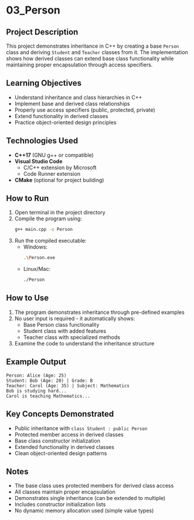 # 03_Person

## Project Description
This project demonstrates inheritance in C++ by creating a base `Person` class and deriving `Student` and `Teacher` classes from it. The implementation shows how derived classes can extend base class functionality while maintaining proper encapsulation through access specifiers.

## Learning Objectives
- Understand inheritance and class hierarchies in C++
- Implement base and derived class relationships
- Properly use access specifiers (public, protected, private)
- Extend functionality in derived classes
- Practice object-oriented design principles

## Technologies Used
- **C++17** (GNU g++ or compatible)
- **Visual Studio Code**
  - C/C++ extension by Microsoft
  - Code Runner extension
- **CMake** (optional for project building)

## How to Run
1. Open terminal in the project directory
2. Compile the program using:
   ```bash
   g++ main.cpp -o Person
   ```
3. Run the compiled executable:
   - Windows:
     ```bash
     .\Person.exe
     ```
   - Linux/Mac:
     ```bash
     ./Person
     ```

## How to Use
1. The program demonstrates inheritance through pre-defined examples
2. No user input is required - it automatically shows:
   - Base Person class functionality
   - Student class with added features
   - Teacher class with specialized methods
3. Examine the code to understand the inheritance structure

## Example Output
```
Person: Alice (Age: 25)
Student: Bob (Age: 20) | Grade: B
Teacher: Carol (Age: 35) | Subject: Mathematics
Bob is studying hard...
Carol is teaching Mathematics...
```

## Key Concepts Demonstrated
- Public inheritance with `class Student : public Person`
- Protected member access in derived classes
- Base class constructor initialization
- Extended functionality in derived classes
- Clean object-oriented design patterns

## Notes
- The base class uses protected members for derived class access
- All classes maintain proper encapsulation
- Demonstrates single inheritance (can be extended to multiple)
- Includes constructor initialization lists
- No dynamic memory allocation used (simple value types)
